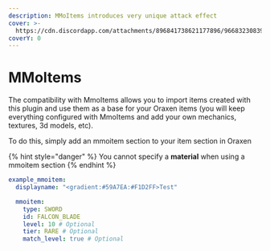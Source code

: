 ```yaml
---
description: MMoItems introduces very unique attack effect
cover: >-
  https://cdn.discordapp.com/attachments/896841738621177896/966832308395049000/unknown.png
coverY: 0
---
```


# MMoItems

The compatibility with MmoItems allows you to import items created with this plugin and use them as a base for your Oraxen items (you will keep everything configured with MmoItems and add your own mechanics, textures, 3d models, etc).

To do this, simply add an mmoitem section to your item section in Oraxen

{% hint style="danger" %}
You cannot specify a **material** when using a mmoitem section
{% endhint %}

```yaml
example_mmoitem:
  displayname: "<gradient:#59A7EA:#F1D2FF>Test"

  mmoitem:
    type: SWORD
    id: FALCON_BLADE
    level: 10 # Optional
    tier: RARE # Optional
    match_level: true # Optional
```

